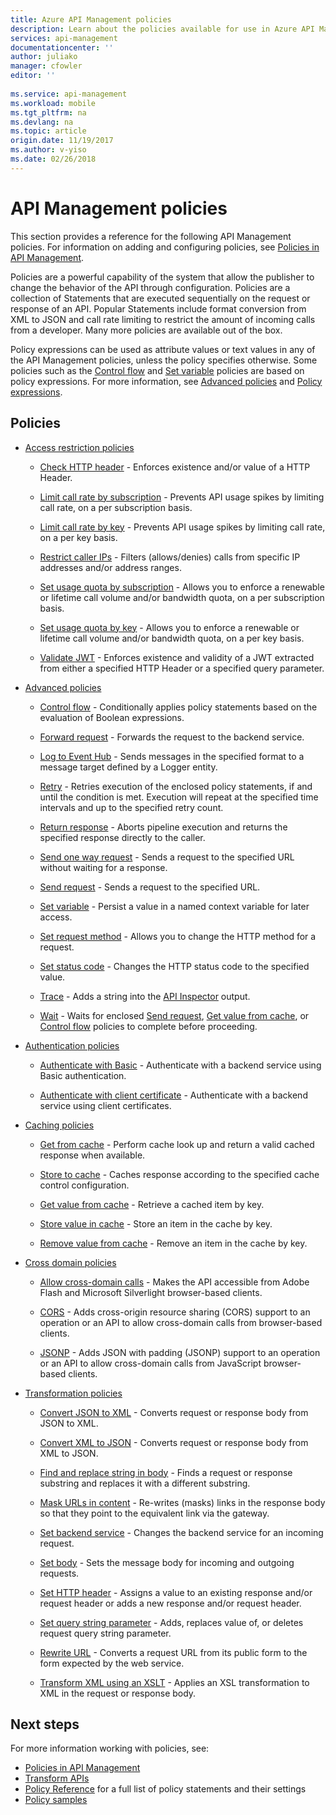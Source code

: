 ```yaml
---
title: Azure API Management policies
description: Learn about the policies available for use in Azure API Management.
services: api-management
documentationcenter: ''
author: juliako
manager: cfowler
editor: ''
 
ms.service: api-management
ms.workload: mobile
ms.tgt_pltfrm: na
ms.devlang: na
ms.topic: article
origin.date: 11/19/2017
ms.author: v-yiso
ms.date: 02/26/2018
---
```

# API Management policies
This section provides a reference for the following API Management policies. For information on adding and configuring policies, see [Policies in API Management](./api-management-howto-policies.md).  
  
 Policies are a powerful capability of the system that allow the publisher to change the behavior of the API through configuration. Policies are a collection of Statements that are executed sequentially on the request or response of an API. Popular Statements include format conversion from XML to JSON and call rate limiting to restrict the amount of incoming calls from a developer. Many more policies are available out of the box.  
  
 Policy expressions can be used as attribute values or text values in any of the API Management policies, unless the policy specifies otherwise. Some policies such as the [Control flow](./api-management-advanced-policies.md#choose) and [Set variable](./api-management-advanced-policies.md#set-variable) policies are based on policy expressions. For more information, see [Advanced policies](./api-management-advanced-policies.md#AdvancedPolicies) and [Policy expressions](./api-management-policy-expressions.md).  
  
##  <a name="ProxyPolicies"></a> Policies  
  
-   [Access restriction policies](./api-management-access-restriction-policies.md#AccessRestrictionPolicies)  
  
    -   [Check HTTP header](./api-management-access-restriction-policies.md#CheckHTTPHeader) - Enforces existence and/or value of a HTTP Header.  
  
    -   [Limit call rate by subscription](./api-management-access-restriction-policies.md#LimitCallRate) - Prevents API usage spikes by limiting call rate, on a per subscription basis.  
  
    -   [Limit call rate by key](./api-management-access-restriction-policies.md#LimitCallRateByKey) - Prevents API usage spikes by limiting call rate, on a per key basis.  
  
    -   [Restrict caller IPs](./api-management-access-restriction-policies.md#RestrictCallerIPs) - Filters (allows/denies) calls from specific IP addresses and/or address ranges.  
  
    -   [Set usage quota by subscription](./api-management-access-restriction-policies.md#SetUsageQuota) - Allows you to enforce a renewable or lifetime call volume and/or bandwidth quota, on a per subscription basis.  
  
    -   [Set usage quota by key](./api-management-access-restriction-policies.md#SetUsageQuotaByKey) - Allows you to enforce a renewable or lifetime call volume and/or bandwidth quota, on a per key basis.  
  
    -   [Validate JWT](./api-management-access-restriction-policies.md#ValidateJWT) - Enforces existence and validity of a JWT extracted from either a specified HTTP Header or a specified query parameter.  
  
-   [Advanced policies](./api-management-advanced-policies.md#AdvancedPolicies)  
  
    -   [Control flow](./api-management-advanced-policies.md#choose) - Conditionally applies policy statements based on the evaluation of Boolean expressions.  
  
    -   [Forward request](./api-management-advanced-policies.md#ForwardRequest) - Forwards the request to the backend service.  
  
    -   [Log to Event Hub](./api-management-advanced-policies.md#log-to-eventhub) - Sends messages in the specified format to a message target defined by a Logger entity.  
  
    -   [Retry](./api-management-advanced-policies.md#Retry) - Retries execution of the enclosed policy statements, if and until the condition is met. Execution will repeat at the specified time intervals and up to the specified retry count.  
  
    -   [Return response](./api-management-advanced-policies.md#ReturnResponse) - Aborts pipeline execution and returns the specified response directly to the caller.  
  
    -   [Send one way request](./api-management-advanced-policies.md#SendOneWayRequest) - Sends a request to the specified URL without waiting for a response.  
  
    -   [Send request](./api-management-advanced-policies.md#SendRequest) - Sends a request to the specified URL.  
  
    -   [Set variable](./api-management-advanced-policies.md#set-variable) - Persist a value in a named context variable for later access.  
  
    -   [Set request method](./api-management-advanced-policies.md#SetRequestMethod) - Allows you to change the HTTP method for a request.  
  
    -   [Set status code](./api-management-advanced-policies.md#SetStatus) - Changes the HTTP status code to the specified value.  
  
    -   [Trace](./api-management-advanced-policies.md#Trace) - Adds a string into the [API Inspector](./api-management-howto-api-inspector.md) output.  
  
    -   [Wait](./api-management-advanced-policies.md#Wait) - Waits for enclosed [Send request](./api-management-advanced-policies.md#SendRequest), [Get value from cache](./api-management-caching-policies.md#GetFromCacheByKey), or [Control flow](./api-management-advanced-policies.md#choose) policies to complete before proceeding.  
  
-   [Authentication policies](./api-management-authentication-policies.md#AuthenticationPolicies)  
  
    -   [Authenticate with Basic](./api-management-authentication-policies.md#Basic) - Authenticate with a backend service using Basic authentication.  
  
    -   [Authenticate with client certificate](./api-management-authentication-policies.md#ClientCertificate) - Authenticate with a backend service using client certificates.  
  
-   [Caching policies](./api-management-caching-policies.md#CachingPolicies)  
  
    -   [Get from cache](./api-management-caching-policies.md#GetFromCache) - Perform cache look up and return a valid cached response when available.  
  
    -   [Store to cache](./api-management-caching-policies.md#StoreToCache) - Caches response according to the specified cache control configuration.  
  
    -   [Get value from cache](./api-management-caching-policies.md#GetFromCacheByKey) - Retrieve a cached item by key.  
  
    -   [Store value in cache](./api-management-caching-policies.md#StoreToCacheByKey) - Store an item in the cache by key.  
  
    -   [Remove value from cache](./api-management-caching-policies.md#RemoveCacheByKey) - Remove an item in the cache by key.  
  
-   [Cross domain policies](./api-management-cross-domain-policies.md#CrossDomainPolicies)  
  
    -   [Allow cross-domain calls](./api-management-cross-domain-policies.md#AllowCrossDomainCalls) - Makes the API accessible from Adobe Flash and Microsoft Silverlight browser-based clients.  
  
    -   [CORS](./api-management-cross-domain-policies.md#CORS) - Adds cross-origin resource sharing (CORS) support to an operation or an API to allow cross-domain calls from browser-based clients.  
  
    -   [JSONP](./api-management-cross-domain-policies.md#JSONP) - Adds JSON with padding (JSONP) support to an operation or an API to allow cross-domain calls from JavaScript browser-based clients.  
  
-   [Transformation policies](./api-management-transformation-policies.md#TransformationPolicies)  
  
    -   [Convert JSON to XML](./api-management-transformation-policies.md#ConvertJSONtoXML) - Converts request or response body from JSON to XML.  
  
    -   [Convert XML to JSON](./api-management-transformation-policies.md#ConvertXMLtoJSON) - Converts request or response body from XML to JSON.  
  
    -   [Find and replace string in body](./api-management-transformation-policies.md#Findandreplacestringinbody) - Finds a request or response substring and replaces it with a different substring.  
  
    -   [Mask URLs in content](./api-management-transformation-policies.md#MaskURLSContent) - Re-writes (masks) links in the response body so that they point to the equivalent link via the gateway.  
  
    -   [Set backend service](./api-management-transformation-policies.md#SetBackendService) - Changes the backend service for an incoming request.  
  
    -   [Set body](./api-management-transformation-policies.md#SetBody) - Sets the message body for incoming and outgoing requests.  
  
    -   [Set HTTP header](./api-management-transformation-policies.md#SetHTTPheader) - Assigns a value to an existing response and/or request header or adds a new response and/or request header.  
  
    -   [Set query string parameter](./api-management-transformation-policies.md#SetQueryStringParameter) - Adds, replaces value of, or deletes request query string parameter.  
  
    -   [Rewrite URL](./api-management-transformation-policies.md#RewriteURL) - Converts a request URL from its public form to the form expected by the web service.  
  
    -   [Transform XML using an XSLT](./api-management-transformation-policies.md#XSLTransform) - Applies an XSL transformation to XML in the request or response body.  
  
## Next steps
For more information working with policies, see:

+ [Policies in API Management](api-management-howto-policies.md)
+ [Transform APIs](transform-api.md)
+ [Policy Reference](api-management-policy-reference.md) for a full list of policy statements and their settings
+ [Policy samples](policy-samples.md)	
